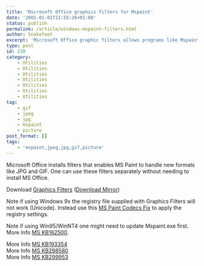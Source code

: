 ```yaml
---
title: 'Microsoft Office graphics filters for Mspaint'
date: '2001-01-01T11:55:26+01:00'
status: publish
permalink: /article/windows-mspaint-filters.html
author: Snakefoot
excerpt: 'Microsoft Office graphic filters allows programs like Mspaint to work with formats like jpeg and gif.'
type: post
id: 238
category:
    - Utilities
    - Utilities
    - Utilities
    - Utilities
    - Utilities
    - Utilities
    - Utilities
tag:
    - gif
    - jpeg
    - jpg
    - mspaint
    - picture
post_format: []
tags:
    - 'mspaint,jpeg,jpg,gif,picture'
---
```

Microsoft Office installs filters that enables MS Paint to handle new formats like JPG and GIF. One can use these filters separately without needing to install MS Office.  
  
 Download [Graphics Filters](http://www.jsifaq.com/SF/Tips/Tip.aspx?id=3550) ([Download Mirror](http://smallvoid.orgfree.com/?file=mspaint_codecs.zip))  
  
 Note if using Windows 9x the registry file supplied with Graphics Filters will not work (Unicode). Instead use this [MS Paint Codecs Fix](http://smallvoid.orgfree.com/?file=mspaint_fix.zip) to apply the registry settings.  
  
 Note if using Win95/WinNT4 one might need to update Mspaint.exe first. More Info [MS KB162500](http://support.microsoft.com/kb/162500 "Invalid Page Fault Opening File in Microsoft Paint [Q162500]").  
  
 More Info [MS KB193354](http://support.microsoft.com/kb/193354 "Cannot Save JPEG Files with Picture It! Express or Paint [Q193354]")  
 More Info [MS KB298580](http://support.microsoft.com/kb/298580 "Some Office Graphics Filters Are Not Available in Microsoft Paint [Q298580]")  
 More Info [MS KB299953](http://support.microsoft.com/kb/299953 "You May Be Unable to Save .jpg Files with Microsoft Paint After You Install Office 2000 SR1 or SP2 [Q299953]")